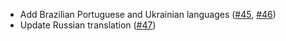 - Add Brazilian Portuguese and Ukrainian languages ([#45](https://github.com/Iru21/Authy/pull/45), [#46](https://github.com/Iru21/Authy/pull/46))
- Update Russian translation ([#47](https://github.com/Iru21/Authy/pull/47))